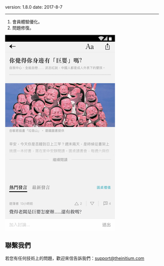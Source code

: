 version: 1.8.0
date: 2017-8-7

---

1. 會員體驗優化。
2. 問題修復。

![Today Widget](./initium-roundtable.png)


## 聯繫我們

若您有任何技術上的問題，歡迎來信告訴我們：[support@theinitium.com](mailto:support@theinitium.com)